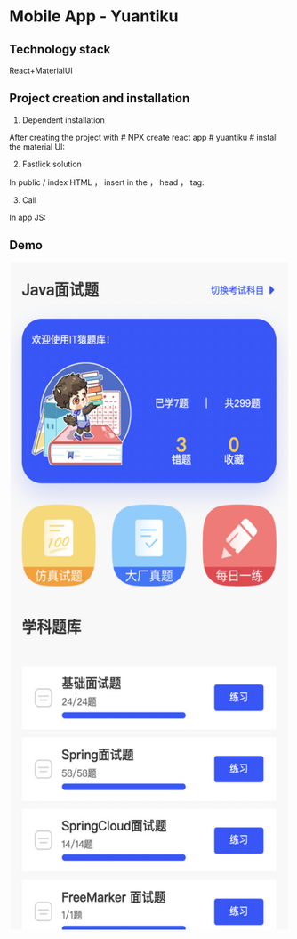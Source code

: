 # Mobile App - Yuantiku

## Technology stack

React+MaterialUI

## Project creation and installation

1. Dependent installation

After creating the project with # NPX create react app # yuantiku # install the material UI:

2. Fastlick solution

In public / index HTML ， insert in the ， head ， tag:

3. Call

In app JS:

## Demo


<div align=center><img width="500" height="1200" src="https://github.com/RicardoChaseCo/Network-Question-Bank-Mobile-App-React/blob/main/demo.jpg"/></div>
